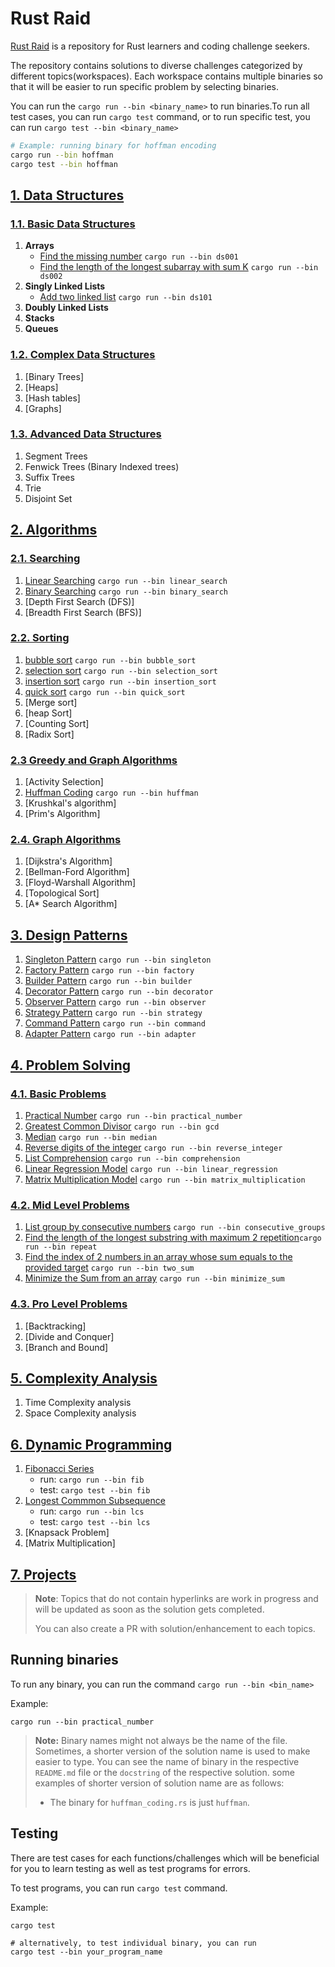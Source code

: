 # Rust Raid

[Rust Raid](https://github.com/ghimiresdp/rust-raid) is a repository for Rust
learners and coding challenge seekers.

The repository contains solutions to diverse challenges categorized by different
topics(workspaces). Each workspace contains multiple binaries so that it will be
easier to run specific problem by selecting binaries.

You can run the `cargo run --bin <binary_name>` to run binaries.To run all test cases,
you can run `cargo test` command, or to run specific test, you can run
`cargo test --bin <binary_name>`

```bash
# Example: running binary for hoffman encoding
cargo run --bin hoffman
cargo test --bin hoffman
```

## [1. Data Structures](./data-structures/)

### [1.1. **Basic Data Structures**](data-structures/)

1. **Arrays**
    - [Find the missing number](./data-structures/ds001_find_missing_number.rs) `cargo run --bin ds001`
    - [Find the length of the longest subarray with sum K](./data-structures/ds002_longest_subarray.rs) `cargo run --bin ds002`
2. **Singly Linked Lists**
    - [Add two linked list](./data-structures/ds101_linked_list_add.rs) `cargo run --bin ds101`
3. **Doubly Linked Lists**
4. **Stacks**
5. **Queues**

### [1.2. **Complex Data Structures**](data-structures/)

1. [Binary Trees]
2. [Heaps]
3. [Hash tables]
4. [Graphs]

### [1.3. **Advanced Data Structures**](data-structures/)

1. Segment Trees
2. Fenwick Trees (Binary Indexed trees)
3. Suffix Trees
4. Trie
5. Disjoint Set

## [2. Algorithms](./algorithms/)

### [2.1. Searching](algorithms/searching/)

1. [Linear Searching](algorithms/searching/linear_search.rs) `cargo run --bin linear_search`
2. [Binary Searching](algorithms/searching/binary_search.rs) `cargo run --bin binary_search`
3. [Depth First Search (DFS)]
4. [Breadth First Search (BFS)]

### [2.2. Sorting](algorithms/sorting/)

1. [bubble sort](algorithms/sorting/bubble_sort.rs) `cargo run --bin bubble_sort`
2. [selection sort](algorithms/sorting/selection_sort.rs) `cargo run --bin selection_sort`
3. [insertion sort](algorithms/sorting/insertion_sort.rs) `cargo run --bin insertion_sort`
4. [quick sort](algorithms/sorting/quick_sort.rs) `cargo run --bin quick_sort`
5. [Merge sort]
6. [heap Sort]
7. [Counting Sort]
8. [Radix Sort]

### [2.3 Greedy and Graph Algorithms](algorithms/greedy/)

1. [Activity Selection]
2. [Huffman Coding](algorithms/greedy/huffman_coding.rs) `cargo run --bin huffman`
3. [Krushkal's algorithm]
4. [Prim's Algorithm]

### [2.4. Graph Algorithms](algorithms/graph/)

1. [Dijkstra's Algorithm]
2. [Bellman-Ford Algorithm]
3. [Floyd-Warshall Algorithm]
4. [Topological Sort]
5. [A* Search Algorithm]

## [3. Design Patterns](./design-patterns/)

1. [Singleton Pattern](design-patterns/src/singleton.rs) `cargo run --bin singleton`
2. [Factory Pattern](design-patterns/src/factory.rs) `cargo run --bin factory`
3. [Builder Pattern](design-patterns/src/builder.rs) `cargo run --bin builder`
4. [Decorator Pattern](design-patterns/src/decorator.rs) `cargo run --bin decorator`
5. [Observer Pattern](design-patterns/src/observer.rs) `cargo run --bin observer`
6. [Strategy Pattern](design-patterns/src/strategy.rs) `cargo run --bin strategy`
7. [Command Pattern](design-patterns/src/command.rs) `cargo run --bin command`
8. [Adapter Pattern](design-patterns/src/adapter.rs) `cargo run --bin adapter`

## [4. Problem Solving](problem-solving/)

### [4.1. Basic Problems](problem-solving/basic/)

1. [Practical Number](problem-solving/basic/practical_number.rs)  `cargo run --bin practical_number`
2. [Greatest Common Divisor](problem-solving/basic/gcd.rs) `cargo run --bin gcd`
3. [Median](problem-solving/basic/median.rs) `cargo run --bin median`
4. [Reverse digits of the integer](problem-solving/basic/reverse_integer.rs) `cargo run --bin reverse_integer`
5. [List Comprehension](problem-solving/basic/comprehension.rs) `cargo run --bin comprehension`
6. [Linear Regression Model](problem-solving/basic/linear_regression.rs) `cargo run --bin linear_regression`
7. [Matrix Multiplication Model](problem-solving/basic/matrix_multiplication.rs) `cargo run --bin matrix_multiplication`

### [4.2. Mid Level Problems](problem-solving/mid/)

1. [List group by consecutive numbers](problem-solving/mid/consecutive_groups.rs) `cargo run --bin consecutive_groups`
2. [Find the length of the longest substring with maximum 2 repetition](problem-solving/mid/repeat.rs)`cargo run --bin repeat`
3. [Find the index of 2 numbers in an array whose sum equals to the provided target](problem-solving/mid/two_sum.rs) `cargo run --bin two_sum`
4. [Minimize the Sum from an array](problem-solving/mid/minimize_sum.rs) `cargo run --bin minimize_sum`

### [4.3. Pro Level Problems](problem-solving/pro/)

1. [Backtracking]
2. [Divide and Conquer]
3. [Branch and Bound]

## [5. Complexity Analysis](./complexity-analysis/)

1. Time Complexity analysis
2. Space Complexity analysis

## [6. Dynamic Programming](./dynamic-programming/)

1. [Fibonacci Series](./dynamic-programming/src/dp001_fibonacci.rs)
    - run:  `cargo run --bin fib`
    - test:  `cargo test --bin fib`
2. [Longest Commmon Subsequence](./dynamic-programming/src/dp002_lcs.rs)
    - run:  `cargo run --bin lcs`
    - test:  `cargo test --bin lcs`
3. [Knapsack Problem]
4. [Matrix Multiplication]

## [7. Projects](./projects/)

> **Note**: Topics that do not contain hyperlinks are work in progress and will
> be updated as soon as the solution gets completed.
>
> You can also create a PR with solution/enhancement to each topics.
>
## Running binaries

To run any binary, you can run the command `cargo run --bin <bin_name>`

Example:

```shell
cargo run --bin practical_number
```

> **Note:** Binary names might not always be the name of the file. Sometimes, a
> shorter version of the solution name is used to make easier to type. You can
> see the name of binary in the respective `README.md` file or the `docstring`
> of the respective solution.
> some examples of shorter version of solution name are as follows:
>
> - The binary for `huffman_coding.rs` is just `huffman`.

## Testing

There are test cases for each functions/challenges which will be beneficial
for you to learn testing as well as test programs for errors.

To test programs, you can run `cargo test` command.

Example:

```shell
cargo test

# alternatively, to test individual binary, you can run
cargo test --bin your_program_name
```
